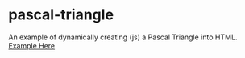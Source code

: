# pascal-triangle
An example of dynamically creating (js) a Pascal Triangle into HTML. [Example Here](http://nemoburian.com/pascal-triangle/)
